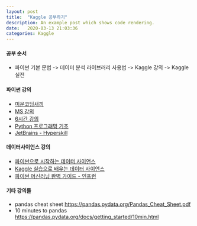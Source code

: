 ```yaml
---
layout: post
title:  "Kaggle 공부하기"
description: An example post which shows code rendering.
date:   2020-03-13 21:03:36
categories: Kaggle
---
```

#### 공부 순서
 * 파이썬 기본 문법 -> 데이터 분석 라이브러리 사용법 -> Kaggle 강의 -> Kaggle 실전

#### 파이썬 강의
 * [미운코딩새끼](https://www.youtube.com/playlist?list=PLGPF8gvWLYyrkF85itdBHaOLSVbtdzBww)
 * [MS 강의](https://www.youtube.com/playlist?list=PLlrxD0HtieHhS8VzuMCfQD4uJ9yne1mE6)
 * [6시간 강의](http://youtu.be/kWiCuklohdY)
 * [Python 프로그래밍 기초](https://www.youtube.com/playlist?list=PL9mhQYIlKEhdP2Ci5GUcBuvo4z93Qpv5V)
 * [JetBrains - Hyperskill](https://hyperskill.org/curriculum)

#### 데이터사이언스 강의
 * [파이썬으로 시작하는 데이터 사이언스](https://www.edwith.org/boostcourse-ds-510/joinLectures/28137)
 * [Kaggle 실습으로 배우는 데이터 사이언스](https://www.edwith.org/boostcourse-ds-kaggle)
 * [파이썬 머신러닝 완벽 가이드 - 인프런](https://www.inflearn.com/course/%ED%8C%8C%EC%9D%B4%EC%8D%AC-%EB%A8%B8%EC%8B%A0%EB%9F%AC%EB%8B%9D-%EC%99%84%EB%B2%BD%EA%B0%80%EC%9D%B4%EB%93%9C)

#### 기타 강의들
 * pandas cheat sheet https://pandas.pydata.org/Pandas_Cheat_Sheet.pdf
 * 10 minutes to pandas https://pandas.pydata.org/docs/getting_started/10min.html
